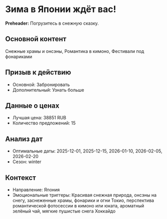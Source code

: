 # Зима в Японии ждёт вас!

**Preheader:** Погрузитесь в снежную сказку.

## Основной контент

Снежные храмы и онсэны, Романтика в кимоно, Фестивали под фонариками

## Призыв к действию

- Основной: Забронировать
- Дополнительный: Узнать больше

## Данные о ценах

- Лучшая цена: 38851 RUB
- Количество предложений: 15

## Анализ дат

- Оптимальные даты: 2025-12-01, 2025-12-15, 2026-01-10, 2026-02-05, 2026-02-20
- Сезон: winter

## Контекст

- Направление: Япония
- Эмоциональные триггеры: Красивая снежная природа, онсэны на снегу, заснеженные храмы, фонарики и огни Токио, перспектива романтической фотосессии в кимоно или юката, ароматный зелёный чай, мягкие пушистые снега Хоккайдо
